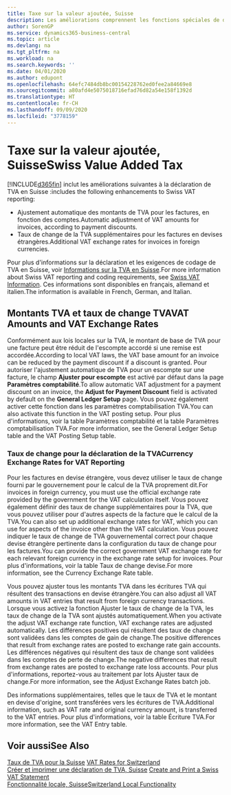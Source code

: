 ```yaml
---
title: Taxe sur la valeur ajoutée, Suisse
description: Les améliorations comprennent les fonctions spéciales de déclaration de TVA en Suisse.
author: SorenGP
ms.service: dynamics365-business-central
ms.topic: article
ms.devlang: na
ms.tgt_pltfrm: na
ms.workload: na
ms.search.keywords: ''
ms.date: 04/01/2020
ms.author: edupont
ms.openlocfilehash: 64efc7484db8bc00154228762ed0fee2a84669e8
ms.sourcegitcommit: a80afd4e5075018716efad76d82a54e158f1392d
ms.translationtype: HT
ms.contentlocale: fr-CH
ms.lasthandoff: 09/09/2020
ms.locfileid: "3778159"
---
```

# <a name="swiss-value-added-tax"></a><span data-ttu-id="dffdd-103">Taxe sur la valeur ajoutée, Suisse</span><span class="sxs-lookup"><span data-stu-id="dffdd-103">Swiss Value Added Tax</span></span>
[!INCLUDE[d365fin](../../includes/d365fin_md.md)] <span data-ttu-id="dffdd-104">inclut les améliorations suivantes à la déclaration de TVA en Suisse :</span><span class="sxs-lookup"><span data-stu-id="dffdd-104">includes the following enhancements to Swiss VAT reporting:</span></span>  

- <span data-ttu-id="dffdd-105">Ajustement automatique des montants de TVA pour les factures, en fonction des comptes.</span><span class="sxs-lookup"><span data-stu-id="dffdd-105">Automatic adjustment of VAT amounts for invoices, according to payment discounts.</span></span>  
- <span data-ttu-id="dffdd-106">Taux de change de la TVA supplémentaires pour les factures en devises étrangères.</span><span class="sxs-lookup"><span data-stu-id="dffdd-106">Additional VAT exchange rates for invoices in foreign currencies.</span></span>  

<span data-ttu-id="dffdd-107">Pour plus d'informations sur la déclaration et les exigences de codage de TVA en Suisse, voir [Informations sur la TVA en Suisse](https://www.estv.admin.ch/estv/en/home/estv-suissetax/sw-hersteller.html).</span><span class="sxs-lookup"><span data-stu-id="dffdd-107">For more information about Swiss VAT reporting and coding requirements, see [Swiss VAT Information](https://www.estv.admin.ch/estv/en/home/estv-suissetax/sw-hersteller.html).</span></span> <span data-ttu-id="dffdd-108">Ces informations sont disponibles en français, allemand et italien.</span><span class="sxs-lookup"><span data-stu-id="dffdd-108">The information is available in French, German, and Italian.</span></span>  

## <a name="vat-amounts-and-vat-exchange-rates"></a><span data-ttu-id="dffdd-109">Montants TVA et taux de change TVA</span><span class="sxs-lookup"><span data-stu-id="dffdd-109">VAT Amounts and VAT Exchange Rates</span></span>  
<span data-ttu-id="dffdd-110">Conformément aux lois locales sur la TVA, le montant de base de TVA pour une facture peut être réduit de l'escompte accordé si une remise est accordée.</span><span class="sxs-lookup"><span data-stu-id="dffdd-110">According to local VAT laws, the VAT base amount for an invoice can be reduced by the payment discount if a discount is granted.</span></span> <span data-ttu-id="dffdd-111">Pour autoriser l'ajustement automatique de TVA pour un escompte sur une facture, le champ **Ajuster pour escompte** est activé par défaut dans la page **Paramètres comptabilité**.</span><span class="sxs-lookup"><span data-stu-id="dffdd-111">To allow automatic VAT adjustment for a payment discount on an invoice, the **Adjust for Payment Discount** field is activated by default on the **General Ledger Setup** page.</span></span> <span data-ttu-id="dffdd-112">Vous pouvez également activer cette fonction dans les paramètres comptabilisation TVA.</span><span class="sxs-lookup"><span data-stu-id="dffdd-112">You can also activate this function in the VAT posting setup.</span></span> <span data-ttu-id="dffdd-113">Pour plus d'informations, voir la table Paramètres comptabilité et la table Paramètres comptabilisation TVA.</span><span class="sxs-lookup"><span data-stu-id="dffdd-113">For more information, see the General Ledger Setup table and the VAT Posting Setup table.</span></span>  

### <a name="currency-exchange-rates-for-vat-reporting"></a><span data-ttu-id="dffdd-114">Taux de change pour la déclaration de la TVA</span><span class="sxs-lookup"><span data-stu-id="dffdd-114">Currency Exchange Rates for VAT Reporting</span></span>  
<span data-ttu-id="dffdd-115">Pour les factures en devise étrangère, vous devez utiliser le taux de change fourni par le gouvernement pour le calcul de la TVA proprement dit.</span><span class="sxs-lookup"><span data-stu-id="dffdd-115">For invoices in foreign currency, you must use the official exchange rate provided by the government for the VAT calculation itself.</span></span> <span data-ttu-id="dffdd-116">Vous pouvez également définir des taux de change supplémentaires pour la TVA, que vous pouvez utiliser pour d'autres aspects de la facture que le calcul de la TVA.</span><span class="sxs-lookup"><span data-stu-id="dffdd-116">You can also set up additional exchange rates for VAT, which you can use for aspects of the invoice other than the VAT calculation.</span></span> <span data-ttu-id="dffdd-117">Vous pouvez indiquer le taux de change de TVA gouvernemental correct pour chaque devise étrangère pertinente dans la configuration du taux de change pour les factures.</span><span class="sxs-lookup"><span data-stu-id="dffdd-117">You can provide the correct government VAT exchange rate for each relevant foreign currency in the exchange rate setup for invoices.</span></span> <span data-ttu-id="dffdd-118">Pour plus d'informations, voir la table Taux de change devise.</span><span class="sxs-lookup"><span data-stu-id="dffdd-118">For more information, see the Currency Exchange Rate table.</span></span>  

<span data-ttu-id="dffdd-119">Vous pouvez ajuster tous les montants TVA dans les écritures TVA qui résultent des transactions en devise étrangère.</span><span class="sxs-lookup"><span data-stu-id="dffdd-119">You can also adjust all VAT amounts in VAT entries that result from foreign currency transactions.</span></span> <span data-ttu-id="dffdd-120">Lorsque vous activez la fonction Ajuster le taux de change de la TVA, les taux de change de la TVA sont ajustés automatiquement.</span><span class="sxs-lookup"><span data-stu-id="dffdd-120">When you activate the adjust VAT exchange rate function, VAT exchange rates are adjusted automatically.</span></span> <span data-ttu-id="dffdd-121">Les différences positives qui résultent des taux de change sont validées dans les comptes de gain de change.</span><span class="sxs-lookup"><span data-stu-id="dffdd-121">The positive differences that result from exchange rates are posted to exchange rate gain accounts.</span></span> <span data-ttu-id="dffdd-122">Les différences négatives qui résultent des taux de change sont validées dans les comptes de perte de change.</span><span class="sxs-lookup"><span data-stu-id="dffdd-122">The negative differences that result from exchange rates are posted to exchange rate loss accounts.</span></span> <span data-ttu-id="dffdd-123">Pour plus d'informations, reportez-vous au traitement par lots Ajuster taux de change.</span><span class="sxs-lookup"><span data-stu-id="dffdd-123">For more information, see the Adjust Exchange Rates batch job.</span></span>  

<span data-ttu-id="dffdd-124">Des informations supplémentaires, telles que le taux de TVA et le montant en devise d'origine, sont transférées vers les écritures de TVA.</span><span class="sxs-lookup"><span data-stu-id="dffdd-124">Additional information, such as VAT rate and original currency amount, is transferred to the VAT entries.</span></span> <span data-ttu-id="dffdd-125">Pour plus d'informations, voir la table Écriture TVA.</span><span class="sxs-lookup"><span data-stu-id="dffdd-125">For more information, see the VAT Entry table.</span></span>  

## <a name="see-also"></a><span data-ttu-id="dffdd-126">Voir aussi</span><span class="sxs-lookup"><span data-stu-id="dffdd-126">See Also</span></span>  
 <span data-ttu-id="dffdd-127">[Taux de TVA pour la Suisse](vat-rates-for-switzerland.md) </span><span class="sxs-lookup"><span data-stu-id="dffdd-127">[VAT Rates for Switzerland](vat-rates-for-switzerland.md) </span></span>  
 <span data-ttu-id="dffdd-128">[Créer et imprimer une déclaration de TVA, Suisse](how-to-create-and-print-a-swiss-vat-statement.md) </span><span class="sxs-lookup"><span data-stu-id="dffdd-128">[Create and Print a Swiss VAT Statement](how-to-create-and-print-a-swiss-vat-statement.md) </span></span>  
 [<span data-ttu-id="dffdd-129">Fonctionnalité locale, Suisse</span><span class="sxs-lookup"><span data-stu-id="dffdd-129">Switzerland Local Functionality</span></span>](switzerland-local-functionality.md)   
